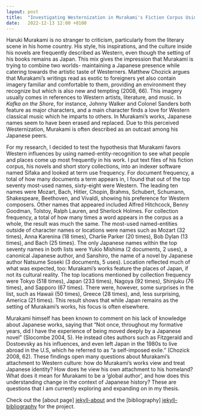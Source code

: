 ```yaml
---
layout: post
title:  "Investigating Westernization in Murakami's Fiction Corpus Using Named-Entity-Recognition"
date:   2022-12-13 12:00 +0100
---
```

Haruki Murakami is no stranger to criticism, particularly from the literary scene in his home country. His style, his inspirations, and the culture inside his novels are frequently described as Western, even though the setting of his books remains as Japan. This mix gives the impression that Murakami is trying to combine two worlds- maintaining a Japanese presence while catering towards the artistic taste of Westerners. Matthew Chozick argues that Murakami’s writings read as exotic to foreigners yet also contain imagery familiar and comfortable to them, providing an environment they recognize but which is also new and tempting (2008, 66). This imagery usually comes in references to Western artists, literature, and music. In *Kafka on the Shore*, for instance, Johnny Walker and Colonel Sanders both feature as major characters, and a main character finds a love for Western classical music which he imparts to others. In Murakami’s works, Japanese names seem to have been erased and replaced. Due to this perceived Westernization, Murakami is often described as an outcast among his Japanese peers. 

For my research, I decided to test the hypothesis that Murakami favors Western influences by using named-entity-recognition to see what people and places come up most frequently in his work. I put text files of his fiction corpus, his novels and short story collections, into an indexer software named Sifaka and looked at term use frequency. For document frequency, a total of how many documents a term appears in, I found that out of the top seventy most-used names, sixty-eight were Western. The leading ten names were Mozart, Bach, Hitler, Chopin, Brahms, Schubert, Schumann, Shakespeare, Beethoven, and Vivaldi, showing his preference for Western composers. Other names that appeared included Alfred Hitchcock, Benny Goodman, Tolstoy, Ralph Lauren, and Sherlock Holmes. For collection frequency, a total of how many times a word appears in the corpus as a whole, the result was much the same. The most-used named-entities outside of character names or locations were names such as Mozart (32 times), Anna Karenina (18 times), Charlie Parker (20 times), Bob Dylan (13 times), and Bach (25 times).  The only Japanese names within the top seventy names in both lists were Yukio Mishima (2 documents, 2 uses), a canonical Japanese author, and Sanshiro, the name of a novel by Japanese author Natsume Soseki (3 documents, 5 uses). Location reflected much of what was expected, too: Murakami’s works feature the places of Japan, if not its cultural reality. The top locations mentioned by collection frequency were Tokyo (518 times), Japan (233 times), Nagoya (92 times), Shinjuku (76 times), and Sapporo (67 times). There were, however, some surprises in the list, such as Hawaii (50 times), Greece (28 times), and, less surprising, America (21 times). This result shows that while Japan remains as the setting of Murakami’s works, his focus is often elsewhere. 

Murakami himself has been known to comment on his lack of knowledge about Japanese works, saying that “Not once, throughout my formative years, did I have the experience of being moved deeply by a Japanese novel” (Slocombe 2004, 5). He instead cites authors such as Fitzgerald and Dostoevsky as his influences, and even left Japan in the 1980s to live abroad in the U.S, which he referred to as “a self-imposed exile.” (Chozick 2008, 62). These findings open many questions about Murakami’s attachment to Western culture: how do Murakami’s works view and treat Japanese identity? How does he view his own attachment to his homeland? What does it mean for Murakami to be a ‘global author’, and how does this understanding change in the context of Japanese history? These are questions that I am currently exploring and expanding on in my thesis.  


Check out the [about page] [jekyll-about] and the [bibliography] [jekyll-bibliography] for the project.

[jekyll-about]: https://cvaughan12.github.io/cpvaughan7/about/
[jekyll-bibliography]: https://cvaughan12.github.io/cpvaughan7/bibliography/
